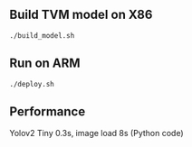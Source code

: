 
## Build TVM model on X86

```
./build_model.sh
```

## Run on ARM

```
./deploy.sh
```

## Performance

Yolov2 Tiny 0.3s, image load 8s (Python code)
